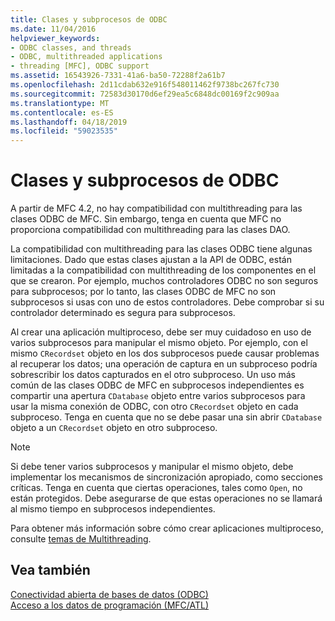 ```yaml
---
title: Clases y subprocesos de ODBC
ms.date: 11/04/2016
helpviewer_keywords:
- ODBC classes, and threads
- ODBC, multithreaded applications
- threading [MFC], ODBC support
ms.assetid: 16543926-7331-41a6-ba50-72288f2a61b7
ms.openlocfilehash: 2d11cdab632e916f548011462f9738bc267fc730
ms.sourcegitcommit: 72583d30170d6ef29ea5c6848dc00169f2c909aa
ms.translationtype: MT
ms.contentlocale: es-ES
ms.lasthandoff: 04/18/2019
ms.locfileid: "59023535"
---
```

# <a name="odbc-classes-and-threads"></a>Clases y subprocesos de ODBC

A partir de MFC 4.2, no hay compatibilidad con multithreading para las clases ODBC de MFC. Sin embargo, tenga en cuenta que MFC no proporciona compatibilidad con multithreading para las clases DAO.

La compatibilidad con multithreading para las clases ODBC tiene algunas limitaciones. Dado que estas clases ajustan a la API de ODBC, están limitadas a la compatibilidad con multithreading de los componentes en el que se crearon. Por ejemplo, muchos controladores ODBC no son seguros para subprocesos; por lo tanto, las clases ODBC de MFC no son subprocesos si usas con uno de estos controladores. Debe comprobar si su controlador determinado es segura para subprocesos.

Al crear una aplicación multiproceso, debe ser muy cuidadoso en uso de varios subprocesos para manipular el mismo objeto. Por ejemplo, con el mismo `CRecordset` objeto en los dos subprocesos puede causar problemas al recuperar los datos; una operación de captura en un subproceso podría sobrescribir los datos capturados en el otro subproceso. Un uso más común de las clases ODBC de MFC en subprocesos independientes es compartir una apertura `CDatabase` objeto entre varios subprocesos para usar la misma conexión de ODBC, con otro `CRecordset` objeto en cada subproceso. Tenga en cuenta que no se debe pasar una sin abrir `CDatabase` objeto a un `CRecordset` objeto en otro subproceso.

> [!NOTE]
>  Si debe tener varios subprocesos y manipular el mismo objeto, debe implementar los mecanismos de sincronización apropiado, como secciones críticas. Tenga en cuenta que ciertas operaciones, tales como `Open`, no están protegidos. Debe asegurarse de que estas operaciones no se llamará al mismo tiempo en subprocesos independientes.

Para obtener más información sobre cómo crear aplicaciones multiproceso, consulte [temas de Multithreading](../../parallel/multithreading-support-for-older-code-visual-cpp.md).

## <a name="see-also"></a>Vea también

[Conectividad abierta de bases de datos (ODBC)](../../data/odbc/open-database-connectivity-odbc.md)<br/>
[Acceso a los datos de programación (MFC/ATL)](../../data/data-access-programming-mfc-atl.md)